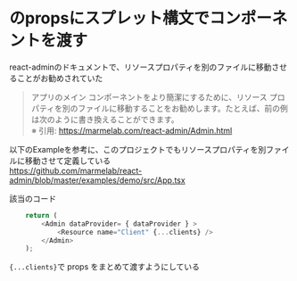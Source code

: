 # <Resource/>のpropsにスプレット構文でコンポーネントを渡す
react-adminのドキュメントで、リソースプロパティを別のファイルに移動させることがお勧めされていた
> アプリのメイン コンポーネントをより簡潔にするために、リソース プロパティを別のファイルに移動することをお勧めします。たとえば、前の例は次のように書き換えることができます。  
※ 引用: https://marmelab.com/react-admin/Admin.html

以下のExampleを参考に、このプロジェクトでもリソースプロパティを別ファイルに移動させて定義している  
https://github.com/marmelab/react-admin/blob/master/examples/demo/src/App.tsx

該当のコード
```ts
    return (
        <Admin dataProvider= { dataProvider } >
            <Resource name="Client" {...clients} />
        </Admin>
    );
```
`{...clients}`で props をまとめて渡すようにしている
